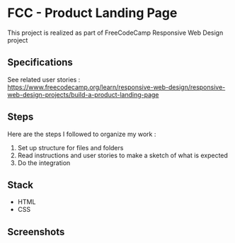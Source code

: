 # FCC - Product Landing Page
This project is realized as part of FreeCodeCamp Responsive Web Design project  
## Specifications
See related user stories :  
https://www.freecodecamp.org/learn/responsive-web-design/responsive-web-design-projects/build-a-product-landing-page 
## Steps
Here are the steps I followed to organize my work :  
1. Set up structure for files and folders
2. Read instructions and user stories to make a sketch of what is expected
3. Do the integration  
## Stack
* HTML
* CSS
## Screenshots
